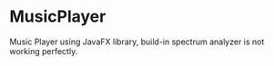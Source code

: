# MusicPlayer

Music Player using JavaFX library, build-in spectrum analyzer is not working perfectly.
